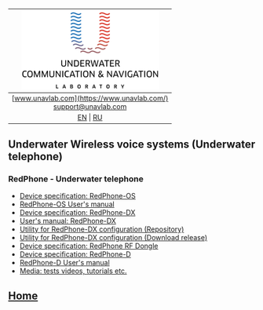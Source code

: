 | ![logo](/documentation/sm_logo.png) |
| :---: |
| [www.unavlab.com](https://www.unavlab.com/) <br/> [support@unavlab.com](mailto:support@unavlab.com) |
| [EN](underwater_wireless_voice_systems_en.md) \| [RU](underwater_wireless_voice_systems_ru.md) |

## Underwater Wireless voice systems (Underwater telephone)
### RedPhone - Underwater telephone
* [Device specification: RedPhone-OS](/documentation/EN/RedPhone/RedPhone_OS_Specification_en.md)
* [RedPhone-OS User's manual](/documentation/EN/RedPhone/RedPhone_OS_Users_manual_en.md)
* [Device specification: RedPhone-DX](/documentation/EN/RedPhone/RedPhone_DX_Specification_en.md)  
* [User's manual: RedPhone-DX](/documentation/EN/RedPhone/RedPhone_DX_Users_Manual_en.md)
* [Utility for RedPhone-DX configuration (Repository)](https://github.com/ucnl/RedPhoneDXConfig)
* [Utility for RedPhone-DX configuration (Download release)](https://github.com/ucnl/RedPhoneDXConfig/releases/download/1.0/RedPhoneDXConfig.zip)
* [Device specification: RedPhone RF Dongle](/documentation/EN/RedPhone/RedPhone_RF_Dongle_Specification_en.md)
* [Device specification: RedPhone-D](/documentation/EN/RedPhone/RedPhone_Specification_en.md)  
* [RedPhone-D User's manual](/documentation/EN/RedPhone/RedPhone_Users_Manual_en.md)
* [Media: tests videos, tutorials etc.](/documentation/EN/RedPhone/media.md)

## [Home](README.md)
